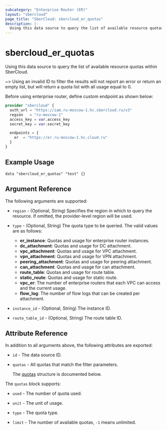 ```yaml
---
subcategory: "Enterprise Router (ER)"
layout: "sbercloud"
page_title: "SberCloud: sbercloud_er_quotas"
description: |-
  Using this data source to query the list of available resource quotas within SberCloud.
---
```


# sbercloud_er_quotas

Using this data source to query the list of available resource quotas within SberCloud.

~> Using an invalid ID to filter the results will not report an error or return an empty list, but will return a quota
   list with all usage equal to 0.

Before using enterprise router, define custom endpoint as shown below:
```terraform
provider "sbercloud" {
  auth_url = "https://iam.ru-moscow-1.hc.sbercloud.ru/v3"
  region   = "ru-moscow-1"
  access_key = var.access_key
  secret_key = var.secret_key

  endpoints = {
    er  = "https://er.ru-moscow-1.hc.cloud.ru"
  }
}
```

## Example Usage

```hcl
data "sbercloud_er_quotas" "test" {}
```

## Argument Reference

The following arguments are supported:

* `region` - (Optional, String) Specifies the region in which to query the resource.
  If omitted, the provider-level region will be used.

* `type` - (Optional, String) The quota type to be queried.
  The valid values are as follows:
  + **er_instance**: Quotas and usage for enterprise router instances.
  + **dc_attachment**: Quotas and usage for DC attachment.
  + **vpc_attachment**: Quotas and usage for VPC attachment.
  + **vpn_attachment**: Quotas and usage for VPN attachment.
  + **peering_attachment**: Quotas and usage for peering attachment.
  + **can_attachment**: Quotas and usage for can attachment.
  + **route_table**: Quotas and usage for route table.
  + **static_route**: Quotas and usage for static route.
  + **vpc_er**: The number of enterprise routers that each VPC can access and the current usage.
  + **flow_log**: The number of flow logs that can be created per attachment.

* `instance_id` - (Optional, String) The instance ID.

* `route_table_id` - (Optional, String) The route table ID.

## Attribute Reference

In addition to all arguments above, the following attributes are exported:

* `id` - The data source ID.

* `quotas` - All quotas that match the filter parameters.

  The [quotas](#quotas_struct) structure is documented below.

<a name="quotas_struct"></a>
The `quotas` block supports:

* `used` - The number of quota used.

* `unit` - The unit of usage.

* `type` - The quota type.

* `limit` - The number of available quotas, `-1` means unlimited.
